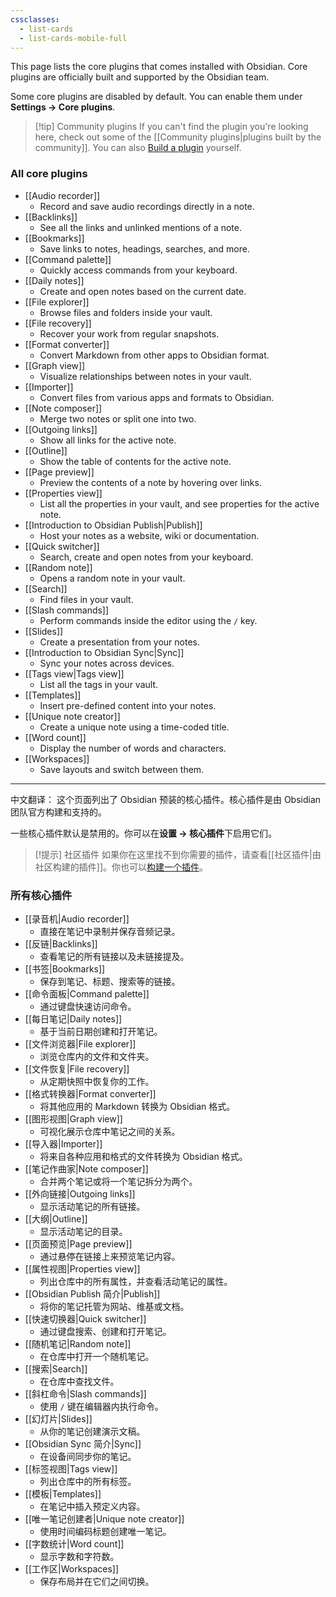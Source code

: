 ```yaml
---
cssclasses:
  - list-cards
  - list-cards-mobile-full
---
```

This page lists the core plugins that comes installed with Obsidian. Core plugins are officially built and supported by the Obsidian team. 

Some core plugins are disabled by default. You can enable them under **Settings → Core plugins**.

> [!tip] Community plugins
> If you can't find the plugin you're looking here, check out some of the [[Community plugins|plugins built by the community]]. You can also [Build a plugin](https://docs.obsidian.md/Plugins/Getting+started/Build+a+plugin) yourself.

### All core plugins

- [[Audio recorder]]
	- Record and save audio recordings directly in a note.
- [[Backlinks]]
	- See all the links and unlinked mentions of a note.
- [[Bookmarks]]
	- Save links to notes, headings, searches, and more.
- [[Command palette]]
	- Quickly access commands from your keyboard.
- [[Daily notes]]
	- Create and open notes based on the current date.
- [[File explorer]]
	- Browse files and folders inside your vault.
- [[File recovery]]
	-  Recover your work from regular snapshots.
- [[Format converter]]
	- Convert Markdown from other apps to Obsidian format.
- [[Graph view]]
	- Visualize relationships between notes in your vault.
- [[Importer]]
	- Convert files from various apps and formats to Obsidian.
- [[Note composer]]
	- Merge two notes or split one into two.
- [[Outgoing links]]
	- Show all links for the active note.
- [[Outline]]
	- Show the table of contents for the active note.
- [[Page preview]]
	- Preview the contents of a note by hovering over links.
- [[Properties view]]
	- List all the properties in your vault, and see properties for the active note.
- [[Introduction to Obsidian Publish|Publish]]
	- Host your notes as a website, wiki or documentation.
- [[Quick switcher]]
	- Search, create and open notes from your keyboard.
- [[Random note]]
	- Opens a random note in your vault.
- [[Search]]
	- Find files in your vault.
- [[Slash commands]]
	- Perform commands inside the editor using the `/` key.
- [[Slides]]
	- Create a presentation from your notes.
- [[Introduction to Obsidian Sync|Sync]]
	- Sync your notes across devices.
- [[Tags view|Tags view]]
	- List all the tags in your vault.
- [[Templates]]
	- Insert pre-defined content into your notes.
- [[Unique note creator]]
	- Create a unique note using a time-coded title.
- [[Word count]]
	- Display the number of words and characters.
- [[Workspaces]]
	- Save layouts and switch between them.


---

中文翻译：
这个页面列出了 Obsidian 预装的核心插件。核心插件是由 Obsidian 团队官方构建和支持的。

一些核心插件默认是禁用的。你可以在**设置 → 核心插件**下启用它们。

> [!提示] 社区插件
> 如果你在这里找不到你需要的插件，请查看[[社区插件|由社区构建的插件]]。你也可以[构建一个插件](https://docs.obsidian.md/Plugins/Getting+started/Build+a+plugin)。

### 所有核心插件

- [[录音机|Audio recorder]]
	- 直接在笔记中录制并保存音频记录。
- [[反链|Backlinks]]
	- 查看笔记的所有链接以及未链接提及。
- [[书签|Bookmarks]]
	- 保存到笔记、标题、搜索等的链接。
- [[命令面板|Command palette]]
	- 通过键盘快速访问命令。
- [[每日笔记|Daily notes]]
	- 基于当前日期创建和打开笔记。
- [[文件浏览器|File explorer]]
	- 浏览仓库内的文件和文件夹。
- [[文件恢复|File recovery]]
	- 从定期快照中恢复你的工作。
- [[格式转换器|Format converter]]
	- 将其他应用的 Markdown 转换为 Obsidian 格式。
- [[图形视图|Graph view]]
	- 可视化展示仓库中笔记之间的关系。
- [[导入器|Importer]]
	- 将来自各种应用和格式的文件转换为 Obsidian 格式。
- [[笔记作曲家|Note composer]]
	- 合并两个笔记或将一个笔记拆分为两个。
- [[外向链接|Outgoing links]]
	- 显示活动笔记的所有链接。
- [[大纲|Outline]]
	- 显示活动笔记的目录。
- [[页面预览|Page preview]]
	- 通过悬停在链接上来预览笔记内容。
- [[属性视图|Properties view]]
	- 列出仓库中的所有属性，并查看活动笔记的属性。
- [[Obsidian Publish 简介|Publish]]
	- 将你的笔记托管为网站、维基或文档。
- [[快速切换器|Quick switcher]]
	- 通过键盘搜索、创建和打开笔记。
- [[随机笔记|Random note]]
	- 在仓库中打开一个随机笔记。
- [[搜索|Search]]
	- 在仓库中查找文件。
- [[斜杠命令|Slash commands]]
	- 使用 `/` 键在编辑器内执行命令。
- [[幻灯片|Slides]]
	- 从你的笔记创建演示文稿。
- [[Obsidian Sync 简介|Sync]]
	- 在设备间同步你的笔记。
- [[标签视图|Tags view]]
	- 列出仓库中的所有标签。
- [[模板|Templates]]
	- 在笔记中插入预定义内容。
- [[唯一笔记创建者|Unique note creator]]
	- 使用时间编码标题创建唯一笔记。
- [[字数统计|Word count]]
	- 显示字数和字符数。
- [[工作区|Workspaces]]
	- 保存布局并在它们之间切换。